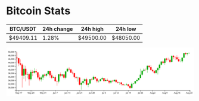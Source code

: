 # Bitcoin Stats

BTC/USDT|24h change|24h high|24h low|
|---|---|---|---|
|$49409.11|1.28%|$49500.00|$48050.00|

<img src="./chart.svg">
